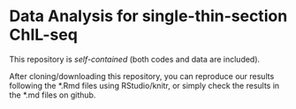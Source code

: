# Data Analysis for single-thin-section ChIL-seq

This repository is *self-contained* (both codes and data are included).

After cloning/downloading this repository,
you can reproduce our results following the *.Rmd files using RStudio/knitr,
or simply check the results in the *.md files on github.

